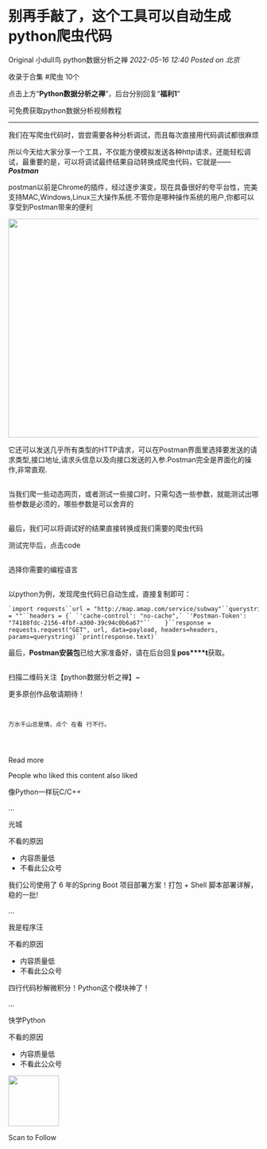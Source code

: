 # 别再手敲了，这个工具可以自动生成python爬虫代码

<a id="copyright_logo"></a>Original <a id="js_author_name"></a>小dull鸟 <a id="profileBt"></a><a id="js_name"></a>python数据分析之禅 *2022-05-16 12:40* *Posted on <a id="js_ip_wording"></a>北京*

<a id="js_article-tag-card__left"></a>收录于合集 #爬虫 <a id="js_article-tag-card__right"></a>10个

点击上方“**Python数据分析之禅**”，后台分别回复“**福利1**”

可免费获取python数据分析视频教程

* * *

我们在写爬虫代码时，尝尝需要各种分析调试，而且每次直接用代码调试都很麻烦

所以今天给大家分享一个工具，不仅能方便模拟发送各种http请求，还能轻松调试，最重要的是，可以将调试最终结果自动转换成爬虫代码，它就是——***Postman***

postman以前是Chrome的插件，经过逐步演变，现在具备很好的夸平台性，完美支持MAC,Windows,Linux三大操作系统.不管你是哪种操作系统的用户,你都可以享受到Postman带来的便利

<img width="657" height="440" src="../../../_resources/640_wx_fmt_jpeg_wxfrom_5_wx_lazy_0057c511b63345778.jpg"/>

它还可以发送几乎所有类型的HTTP请求，可以在Postman界面里选择要发送的请求类型,接口地址,请求头信息以及向接口发送的入参.Postman完全是界面化的操作,非常直观.

![Image](data:image/gif;base64,iVBORw0KGgoAAAANSUhEUgAAAAEAAAABCAYAAAAfFcSJAAAADUlEQVQImWNgYGBgAAAABQABh6FO1AAAAABJRU5ErkJggg==)

当我们爬一些动态网页，或者测试一些接口时，只需勾选一些参数，就能测试出哪些参数是必须的，哪些参数是可以舍弃的

![Image](data:image/gif;base64,iVBORw0KGgoAAAANSUhEUgAAAAEAAAABCAYAAAAfFcSJAAAADUlEQVQImWNgYGBgAAAABQABh6FO1AAAAABJRU5ErkJggg==)

最后，我们可以将调试好的结果直接转换成我们需要的爬虫代码

测试完毕后，点击code

![Image](data:image/gif;base64,iVBORw0KGgoAAAANSUhEUgAAAAEAAAABCAYAAAAfFcSJAAAADUlEQVQImWNgYGBgAAAABQABh6FO1AAAAABJRU5ErkJggg==)

选择你需要的编程语言

![Image](data:image/gif;base64,iVBORw0KGgoAAAANSUhEUgAAAAEAAAABCAYAAAAfFcSJAAAADUlEQVQImWNgYGBgAAAABQABh6FO1AAAAABJRU5ErkJggg==)

以python为例，发现爬虫代码已自动生成，直接复制即可：

```
`import requests``url = "http://map.amap.com/service/subway"``querystring = {"_1599997789354":"","srhdata":"1100_drw_beijing.json"}``payload = ""``headers = {` `'cache-control': "no-cache",` `'Postman-Token': "74188fdc-2156-4fbf-a300-39c94c0b6a67"``    }``response = requests.request("GET", url, data=payload, headers=headers, params=querystring)``print(response.text)`
```

最后，**Postman安装包**已给大家准备好，请在后台回复**pos****t**获取。

![Image](data:image/gif;base64,iVBORw0KGgoAAAANSUhEUgAAAAEAAAABCAYAAAAfFcSJAAAADUlEQVQImWNgYGBgAAAABQABh6FO1AAAAABJRU5ErkJggg==)

扫描二维码关注【python数据分析之禅】~

更多原创作品敬请期待！

```


万水千山总是情，点个 在看 行不行。




```

<a id="js_view_source"></a>Read more

People who liked this content also liked

像Python一样玩C/C++

...

光城

不看的原因

- 内容质量低
- 不看此公众号

我们公司使用了 6 年的Spring Boot 项目部署方案！打包 + Shell 脚本部署详解，稳的一批!

...

我是程序汪

不看的原因

- 内容质量低
- 不看此公众号

四行代码秒解微积分！Python这个模块神了！

...

快学Python

不看的原因

- 内容质量低
- 不看此公众号

<img width="102" height="102" src="../../../_resources/qrcode_scene_10000004_size_102___cb5d3072bdf145f8b.bmp"/>

Scan to Follow